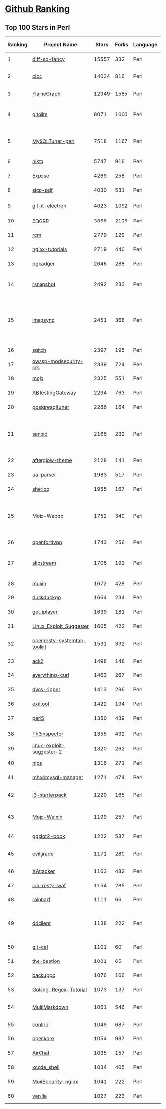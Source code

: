 [Github Ranking](../README.md)
==========

## Top 100 Stars in Perl

| Ranking | Project Name | Stars | Forks | Language | Open Issues | Description | Last Commit |
| ------- | ------------ | ----- | ----- | -------- | ----------- | ----------- | ----------- |
| 1 | [diff-so-fancy](https://github.com/so-fancy/diff-so-fancy) | 15557 | 332 | Perl | 14 | Good-lookin' diffs. Actually… nah… The best-lookin' diffs. :tada: | 2022-04-15T08:32:12Z |
| 2 | [cloc](https://github.com/AlDanial/cloc) | 14034 | 816 | Perl | 17 | cloc counts blank lines, comment lines, and physical lines of source code in many programming languages. | 2022-04-15T17:54:07Z |
| 3 | [FlameGraph](https://github.com/brendangregg/FlameGraph) | 12949 | 1585 | Perl | 96 | Stack trace visualizer | 2022-04-22T23:19:08Z |
| 4 | [gitolite](https://github.com/sitaramc/gitolite) | 8071 | 1000 | Perl | 0 | Hosting git repositories -- Gitolite allows you to setup git hosting on a central server, with very fine-grained access control and many (many!) more powerful features. | 2021-09-24T12:41:18Z |
| 5 | [MySQLTuner-perl](https://github.com/major/MySQLTuner-perl) | 7518 | 1167 | Perl | 31 | MySQLTuner is a script written in Perl that will assist you with your MySQL configuration and make recommendations for increased performance and stability. | 2022-04-04T20:04:00Z |
| 6 | [nikto](https://github.com/sullo/nikto) | 5747 | 916 | Perl | 20 | Nikto web server scanner | 2022-04-16T19:33:01Z |
| 7 | [Expose](https://github.com/Jack000/Expose) | 4269 | 258 | Perl | 19 | A simple static site generator for photoessays | 2022-03-16T05:58:08Z |
| 8 | [sicp-pdf](https://github.com/sarabander/sicp-pdf) | 4030 | 531 | Perl | 13 | SICP PDF with Texinfo and LaTeX source | 2021-07-01T15:52:34Z |
| 9 | [git-it-electron](https://github.com/jlord/git-it-electron) | 4023 | 1092 | Perl | 72 | :computer: :mortar_board: Git-it is a (Mac, Win, Linux) Desktop App for Learning Git and GitHub | 2022-04-13T21:13:50Z |
| 10 | [EQGRP](https://github.com/x0rz/EQGRP) | 3856 | 2125 | Perl | 13 | Decrypted content of eqgrp-auction-file.tar.xz | 2017-05-24T21:12:59Z |
| 11 | [rcm](https://github.com/thoughtbot/rcm) | 2779 | 129 | Perl | 16 | rc file (dotfile) management | 2022-04-29T19:59:37Z |
| 12 | [nginx-tutorials](https://github.com/openresty/nginx-tutorials) | 2719 | 440 | Perl | 2 | Nginx Tutorials | 2021-03-05T03:48:12Z |
| 13 | [pgbadger](https://github.com/darold/pgbadger) | 2646 | 288 | Perl | 9 | A fast PostgreSQL Log Analyzer | 2022-05-12T15:04:55Z |
| 14 | [rsnapshot](https://github.com/rsnapshot/rsnapshot) | 2492 | 233 | Perl | 29 | a tool for backing up your data using rsync (if you want to get help, use https://lists.sourceforge.net/lists/listinfo/rsnapshot-discuss) | 2022-01-04T19:49:32Z |
| 15 | [imapsync](https://github.com/imapsync/imapsync) | 2451 | 368 | Perl | 80 | Imapsync is an IMAP transfers tool. The purpose of imapsync is to migrate IMAP accounts or to backup IMAP accounts. IMAP is one of the three current standard protocols to access mailboxes, the two others are POP3 and HTTP with webmails, webmails are often tied to an IMAP server. Upstream website is  | 2022-04-04T11:06:18Z |
| 16 | [sqitch](https://github.com/sqitchers/sqitch) | 2397 | 195 | Perl | 74 | Sensible database change management | 2022-04-26T02:32:26Z |
| 17 | [owasp-modsecurity-crs](https://github.com/SpiderLabs/owasp-modsecurity-crs) | 2339 | 724 | Perl | 39 | OWASP ModSecurity Core Rule Set (CRS) Project (Official Repository) | 2020-06-16T12:32:12Z |
| 18 | [mojo](https://github.com/mojolicious/mojo) | 2325 | 551 | Perl | 43 | :sparkles: Mojolicious - Perl real-time web framework | 2022-04-28T15:21:32Z |
| 19 | [ABTestingGateway](https://github.com/CNSRE/ABTestingGateway) | 2294 | 763 | Perl | 76 | None | 2018-10-14T07:05:17Z |
| 20 | [postgresqltuner](https://github.com/jfcoz/postgresqltuner) | 2286 | 164 | Perl | 8 | Simple script to analyse your PostgreSQL database configuration, and give tuning advice | 2021-02-08T17:40:41Z |
| 21 | [sanoid](https://github.com/jimsalterjrs/sanoid) | 2166 | 232 | Perl | 80 | Policy-driven snapshot management and replication tools.  Using ZFS for underlying next-gen storage. (Btrfs support plans are shelved unless and until btrfs becomes reliable.) Primarily intended for Linux, but BSD use is supported and reasonably frequently tested. | 2022-04-25T07:05:59Z |
| 22 | [afterglow-theme](https://github.com/YabataDesign/afterglow-theme) | 2128 | 141 | Perl | 48 | A minimal dark Theme for Sublime Text 2 and 3 | 2021-05-30T23:02:49Z |
| 23 | [ua-parser](https://github.com/tobie/ua-parser) | 1983 | 517 | Perl | 0 | A multi-language port of Browserscope's user agent parser. | 2016-12-26T21:13:22Z |
| 24 | [sherloq](https://github.com/GuidoBartoli/sherloq) | 1955 | 167 | Perl | 11 | An open-source digital image forensic toolset | 2022-04-28T20:59:50Z |
| 25 | [Mojo-Webqq](https://github.com/hexsum/Mojo-Webqq) | 1752 | 340 | Perl | 15 | 【重要通知：WebQQ将在2019年1月1日停止服务，此项目目前已停止维护，感谢大家四年来的一路陪伴】使用Perl语言（不会没关系）编写的smartqq/webqq客户端框架（非GUI），可通过插件提供基于HTTP协议的api接口供其他语言或系统调用 | 2019-04-10T06:21:40Z |
| 26 | [openfortivpn](https://github.com/adrienverge/openfortivpn) | 1743 | 256 | Perl | 66 | Client for PPP+SSL VPN tunnel services | 2022-05-04T09:39:39Z |
| 27 | [slipstream](https://github.com/samyk/slipstream) | 1706 | 192 | Perl | 4 | NAT Slipstreaming allows an attacker to remotely access any TCP/UDP services bound to a victim machine, bypassing the victim’s NAT/firewall, just by the victim visiting a website | 2021-09-13T04:01:27Z |
| 28 | [munin](https://github.com/munin-monitoring/munin) | 1672 | 428 | Perl | 132 | Main repository for munin master / node / plugins | 2022-04-22T10:56:35Z |
| 29 | [duckduckgo](https://github.com/duckduckgo/duckduckgo) | 1664 | 234 | Perl | 23 | DuckDuckGo Instant Answer Infrastructure | 2021-06-18T15:39:19Z |
| 30 | [get_iplayer](https://github.com/get-iplayer/get_iplayer) | 1639 | 181 | Perl | 2 | A utility for downloading TV and radio programmes from BBC iPlayer and BBC Sounds | 2022-05-12T16:15:48Z |
| 31 | [Linux_Exploit_Suggester](https://github.com/InteliSecureLabs/Linux_Exploit_Suggester) | 1605 | 422 | Perl | 3 | Linux Exploit Suggester; based on operating system release number  | 2014-05-19T06:23:20Z |
| 32 | [openresty-systemtap-toolkit](https://github.com/openresty/openresty-systemtap-toolkit) | 1531 | 332 | Perl | 24 | Real-time analysis and diagnostics tools for OpenResty (including NGINX, LuaJIT, ngx_lua, and more) based on SystemTap | 2020-09-02T04:15:06Z |
| 33 | [ack2](https://github.com/beyondgrep/ack2) | 1498 | 148 | Perl | 0 | **ack 2 is no longer being maintained.  ack 3 is the latest version.** | 2019-03-19T14:41:58Z |
| 34 | [everything-curl](https://github.com/bagder/everything-curl) | 1463 | 267 | Perl | 1 | The book documenting the curl project, the curl tool, libcurl and more. Simply put: everything curl. | 2022-05-01T16:13:44Z |
| 35 | [dvcs-ripper](https://github.com/kost/dvcs-ripper) | 1413 | 296 | Perl | 8 | Rip web accessible (distributed) version control systems: SVN/GIT/HG... | 2021-05-22T22:43:49Z |
| 36 | [exiftool](https://github.com/exiftool/exiftool) | 1422 | 194 | Perl | 18 | ExifTool meta information reader/writer | 2022-04-07T17:40:52Z |
| 37 | [perl5](https://github.com/Perl/perl5) | 1350 | 439 | Perl | 2043 | 🐫 The Perl programming language | 2022-05-15T02:29:18Z |
| 38 | [Th3inspector](https://github.com/Moham3dRiahi/Th3inspector) | 1355 | 432 | Perl | 0 | Th3Inspector 🕵️ Best Tool For Information Gathering 🔎 | 2022-04-16T03:25:44Z |
| 39 | [linux-exploit-suggester-2](https://github.com/jondonas/linux-exploit-suggester-2) | 1320 | 262 | Perl | 0 | Next-Generation Linux Kernel Exploit Suggester | 2022-01-12T17:31:20Z |
| 40 | [nipe](https://github.com/htrgouvea/nipe) | 1316 | 271 | Perl | 15 | An engine to make Tor network your default gateway | 2022-04-24T23:44:18Z |
| 41 | [mha4mysql-manager](https://github.com/yoshinorim/mha4mysql-manager) | 1271 | 474 | Perl | 53 | Development tree of Master High Availability Manager and tools for MySQL (MHA), Manager part | 2020-08-14T16:15:37Z |
| 42 | [i3-starterpack](https://github.com/addy-dclxvi/i3-starterpack) | 1220 | 165 | Perl | 11 | A simple guide (and example of configuration) to install i3 & its and essentials packages, then make them look eye candy. | 2019-11-21T04:01:59Z |
| 43 | [Mojo-Weixin](https://github.com/hexsum/Mojo-Weixin) | 1199 | 257 | Perl | 18 | 使用Perl语言（不会没关系）编写的个人账号微信/weixin/wechat客户端框架（非GUI），可通过插件提供基于HTTP协议的api接口供其他语言或系统调用 | 2019-09-30T06:40:27Z |
| 44 | [ggplot2-book](https://github.com/hadley/ggplot2-book) | 1222 | 587 | Perl | 29 | ggplot2: elegant graphics for data analysis | 2022-05-09T13:12:57Z |
| 45 | [evilgrade](https://github.com/infobyte/evilgrade) | 1171 | 280 | Perl | 7 | Evilgrade is a modular framework that allows the user to take advantage of poor upgrade implementations by injecting fake updates. | 2021-09-01T17:08:27Z |
| 46 | [XAttacker](https://github.com/Moham3dRiahi/XAttacker) | 1163 | 482 | Perl | 0 | X Attacker Tool ☣ Website Vulnerability Scanner & Auto Exploiter | 2022-04-16T03:24:58Z |
| 47 | [lua-resty-waf](https://github.com/p0pr0ck5/lua-resty-waf) | 1154 | 285 | Perl | 31 | High-performance WAF built on the OpenResty stack | 2021-10-06T02:12:44Z |
| 48 | [rainbarf](https://github.com/creaktive/rainbarf) | 1111 | 66 | Perl | 2 | it's like Rainmeter, but for CLI! | 2018-11-08T13:55:36Z |
| 49 | [ddclient](https://github.com/ddclient/ddclient) | 1138 | 222 | Perl | 91 | This is the new home for ddclient. Ddclient is a Perl client used to update dynamic DNS entries for accounts on 'Dynamic DNS Network Services' free DNS service. It currently supports a lot of different routers and a few different services. | 2022-05-12T18:34:22Z |
| 50 | [git-cal](https://github.com/k4rthik/git-cal) | 1101 | 60 | Perl | 11 | github like contributions calendar on terminal | 2017-02-01T04:38:36Z |
| 51 | [the-bastion](https://github.com/ovh/the-bastion) | 1081 | 65 | Perl | 19 | Authentication, authorization, traceability and auditability for SSH accesses. | 2022-04-28T08:29:02Z |
| 52 | [backuppc](https://github.com/backuppc/backuppc) | 1076 | 166 | Perl | 116 | BackupPC is a high-performance, enterprise-grade system for backing up to a server's disk. | 2022-05-10T17:13:29Z |
| 53 | [Golang-Regex-Tutorial](https://github.com/StefanSchroeder/Golang-Regex-Tutorial) | 1073 | 137 | Perl | 1 | Golang - Regular Expression Tutorial | 2021-10-15T08:36:24Z |
| 54 | [MultiMarkdown](https://github.com/fletcher/MultiMarkdown) | 1061 | 546 | Perl | 2 | Expanded perl version of John Gruber's original Markdown --- No longer under active development since MMD 3 | 2019-12-27T08:23:28Z |
| 55 | [contrib](https://github.com/munin-monitoring/contrib) | 1049 | 687 | Perl | 30 | Contributed stuff for munin (plugins, tools, etc...) | 2022-05-12T08:50:24Z |
| 56 | [openkore](https://github.com/OpenKore/openkore) | 1054 | 987 | Perl | 89 | A free/open source client and automation tool for Ragnarok Online | 2022-05-15T01:17:40Z |
| 57 | [AirChat](https://github.com/lulzlabs/AirChat) | 1035 | 157 | Perl | 14 | Free Communications For Everyone. | 2021-12-09T11:29:50Z |
| 58 | [xcode_shell](https://github.com/webfrogs/xcode_shell) | 1034 | 405 | Perl | 0 | shell script that used to auto-build xcode project | 2019-09-07T22:35:37Z |
| 59 | [ModSecurity-nginx](https://github.com/SpiderLabs/ModSecurity-nginx) | 1041 | 222 | Perl | 19 | ModSecurity v3 Nginx Connector | 2022-04-26T20:04:05Z |
| 60 | [vanilla](https://github.com/idevz/vanilla) | 1027 | 223 | Perl | 3 | An OpenResty Lua MVC Web Framework | 2019-01-09T05:09:42Z |

